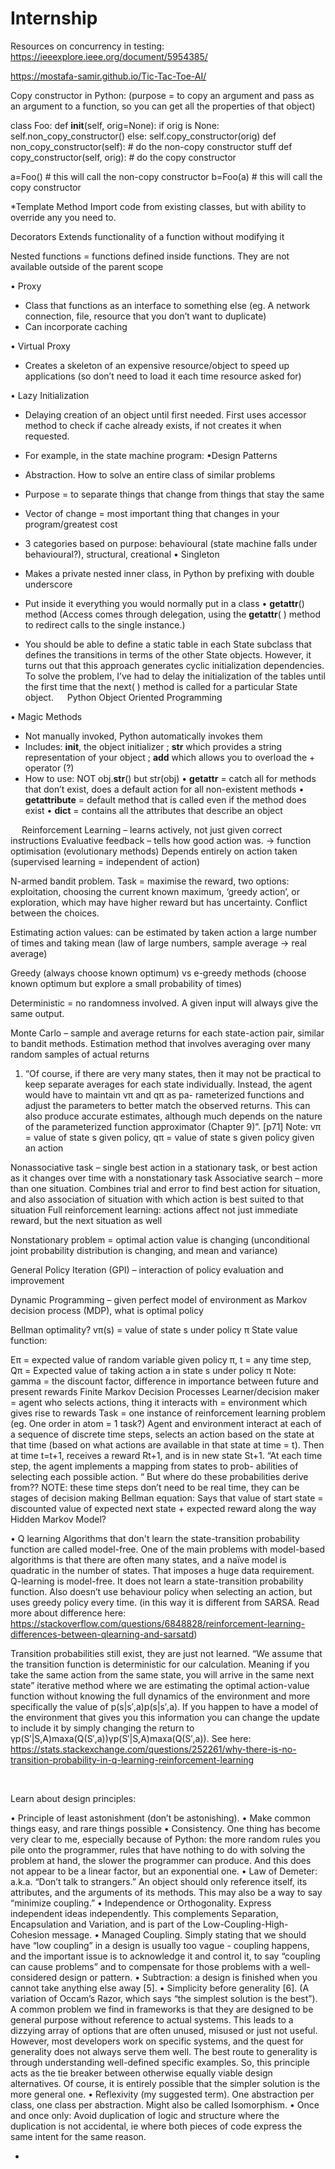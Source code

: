 # Internship

Resources on concurrency in testing:
https://ieeexplore.ieee.org/document/5954385/

https://mostafa-samir.github.io/Tic-Tac-Toe-AI/

Copy constructor in Python:
(purpose = to copy an argument and pass as an argument to a function, so you can get all the properties of that object)

class Foo:
    def __init__(self, orig=None):
        if orig is None:
            self.non_copy_constructor()
        else:
            self.copy_constructor(orig)
    def non_copy_constructor(self):
        # do the non-copy constructor stuff
    def copy_constructor(self, orig):
        # do the copy constructor

a=Foo()  # this will call the non-copy constructor
b=Foo(a) # this will call the copy constructor


*Template Method
Import code from existing classes, but with ability to
override any you need to.

Decorators
Extends functionality of a function without modifying it

Nested functions = functions defined inside
functions. They are not available outside of the parent scope

• Proxy
-	Class that functions as an interface to something else (eg. A network connection, file, resource that you don’t want to duplicate) 
-	Can incorporate caching

• Virtual Proxy
-	Creates a skeleton of an expensive resource/object to speed up applications (so don’t need to load it each time resource asked for)

• Lazy Initialization
-	Delaying creation of an object until first needed. First uses accessor method to check if cache already exists, if not creates it when requested.
-	For example, in the state machine program: 
•Design Patterns
-	Abstraction. How to solve an entire class of similar problems
-	Purpose = to separate things that change from things that stay the same
-	Vector of change = most important thing that changes in your program/greatest cost
-	3 categories based on purpose: behavioural (state machine falls under behavioural?), structural, creational
• Singleton
-	Makes a private nested inner class, in Python by prefixing with double underscore
-	Put inside it everything you would normally put in a class
• __getattr__() method
(Access comes through delegation, using the __getattr__( ) method to redirect calls to the single instance.)

-	You should be able to define a static table in each State subclass that defines the transitions in terms of the other State objects. However, it turns out that this approach generates cyclic initialization dependencies. To solve the problem, I’ve had to delay the initialization of the tables until the first time that the next( ) method is called for a particular State object.
 
Python Object Oriented Programming

• Magic Methods
-	Not manually invoked, Python automatically invokes them
-	Includes: __init__, the object initializer ; __str__ which provides a string representation of your object ; __add__ which allows you to overload the + operator (?)
-	How to use: NOT obj.__str__() but str(obj)
• __getattr__ = catch all for methods that don’t exist, does a default action for all non-existent methods
• __getattribute__ = default method that is called even if the method does exist
• __dict__ = contains all the attributes that describe an object

 
Reinforcement Learning – learns actively, not just given correct instructions
Evaluative feedback – tells how good action was. -> function optimisation (evolutionary methods) Depends entirely on action taken (supervised learning = independent of action)

N-armed bandit problem. Task = maximise the reward, two options: exploitation, choosing the current known maximum, ‘greedy action’, or exploration, which may have higher reward but has uncertainty. Conflict between the choices.

Estimating action values: can be estimated by taken action a large number of times and taking mean (law of large numbers, sample average -> real average)

Greedy (always choose known optimum) vs e-greedy methods (choose known optimum but explore a small probability of times)

Deterministic = no randomness involved. A given input will always give the same output.

Monte Carlo – sample and average returns for each state-action pair, similar to bandit methods. Estimation method that involves averaging over many random samples of actual returns

1.	“Of course, if there are very many states, then it may not be practical to keep separate averages for each state individually. Instead, the agent would have to maintain vπ and qπ as pa- rameterized functions and adjust the parameters to better match the observed returns. This can also produce accurate estimates, although much depends on the nature of the parameterized function approximator (Chapter 9)”. [p71]
Note: vπ = value of state s given policy, qπ = value of state s given policy given an action


Nonassociative task – single best action in a stationary task, or best action as it changes over time with a nonstationary task
Associative search – more than one situation. Combines trial and error to find best action for situation, and also association of situation with which action is best suited to that situation
Full reinforcement learning: actions affect not just immediate reward, but the next situation as well

Nonstationary problem = optimal action value is changing (unconditional joint probability distribution is changing, and mean and variance)

General Policy Iteration (GPI) – interaction of policy evaluation and improvement

Dynamic Programming – given perfect model of environment as Markov decision process (MDP), what is optimal policy

Bellman optimality?
vπ(s)  = value of state s under policy π 
State value function:
 
Eπ = expected value of random variable given policy π, t = any time step, 
Qπ = Expected value of taking action a in state s under policy π
Note: gamma = the discount factor, difference in importance between future and present rewards
Finite Markov Decision Processes
Learner/decision maker = agent who selects actions, thing it interacts with = environment which gives rise to rewards
Task = one instance of reinforcement learning problem (eg. One order in atom = 1 task?)
Agent and environment interact at each of a sequence of discrete time steps, selects an action based on the state at that time (based on what actions are available in that state at time = t). Then at time t=t+1, receives a reward Rt+1, and is in new state St+1.
 “At each time step, the agent implements a mapping from states to prob- abilities of selecting each possible action. “  But where do these probabilities derive from??
NOTE: these time steps don’t need to be real time, they can be stages of decision making
Bellman equation: Says that value of start state = discounted value of expected next state + expected reward along the way
Hidden Markov Model?

• Q learning
Algorithms that don't learn the state-transition probability function are called model-free. One of the main problems with model-based algorithms is that there are often many states, and a naïve model is quadratic in the number of states. That imposes a huge data requirement.
Q-learning is model-free. It does not learn a state-transition probability function.
Also doesn’t use behaviour policy when selecting an action, but uses greedy policy every time. (in this way it is different from SARSA. Read more about difference here: https://stackoverflow.com/questions/6848828/reinforcement-learning-differences-between-qlearning-and-sarsatd)
 
 
Transition probabilities still exist, they are just not learned. “We assume that the transition function is deterministic for our calculation. Meaning if you take the same action from the same state, you will arrive in the same next state”
 iterative method where we are estimating the optimal action-value function without knowing the full dynamics of the environment and more specifically the value of p(s|s′,a)p(s|s′,a). If you happen to have a model of the environment that gives you this information you can change the update to include it by simply changing the return to γp(S′|S,A)maxa(Q(S′,a))γp(S′|S,A)maxa(Q(S′,a)).
See here: https://stats.stackexchange.com/questions/252261/why-there-is-no-transition-probability-in-q-learning-reinforcement-learning

 

Learn about design principles:

•	Principle of least astonishment (don’t be astonishing).
•	Make common things easy, and rare things possible
•	Consistency. One thing has become very clear to me, especially because of Python: the more random rules you pile onto the programmer, rules that have nothing to do with solving the problem at hand, the slower the programmer can produce. And this does not appear to be a linear factor, but an exponential one.
•	Law of Demeter: a.k.a. “Don’t talk to strangers.” An object should only reference itself, its attributes, and the arguments of its methods. This may also be a way to say “minimize coupling.”
•	Independence or Orthogonality. Express independent ideas independently. This complements Separation, Encapsulation and Variation, and is part of the Low-Coupling-High-Cohesion message.
•	Managed Coupling. Simply stating that we should have “low coupling” in a design is usually too vague - coupling happens, and the important issue is to acknowledge it and control it, to say “coupling can cause problems” and to compensate for those problems with a well-considered design or pattern.
•	Subtraction: a design is finished when you cannot take anything else away [5].
•	Simplicity before generality [6]. (A variation of Occam’s Razor, which says “the simplest solution is the best”). A common problem we find in frameworks is that they are designed to be general purpose without reference to actual systems. This leads to a dizzying array of options that are often unused, misused or just not useful. However, most developers work on specific systems, and the quest for generality does not always serve them well. The best route to generality is through understanding well-defined specific examples. So, this principle acts as the tie breaker between otherwise equally viable design alternatives. Of course, it is entirely possible that the simpler solution is the more general one.
•	Reflexivity (my suggested term). One abstraction per class, one class per abstraction. Might also be called Isomorphism.
•	Once and once only: Avoid duplication of logic and structure where the duplication is not accidental, ie where both pieces of code express the same intent for the same reason.

-	







